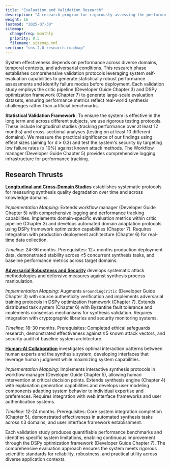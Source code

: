 ```yaml
---
title: "Evaluation and Validation Research"
description: "A research program for rigorously assessing the performance, robustness, and utility of the CNS 2.0 system in diverse, real-world contexts."
weight: 16
lastmod: "2025-07-30"
sitemap:
  changefreq: monthly
  priority: 0.5
  filename: sitemap.xml
section: "cns-2.0-research-roadmap"
---
```


System effectiveness depends on performance across diverse domains, temporal contexts, and adversarial conditions. This research phase establishes comprehensive validation protocols leveraging system self-evaluation capabilities to generate statistically robust performance assessments and identify failure modes before deployment. Each validation study employs the critic pipeline (Developer Guide Chapter 3) and DSPy optimization framework (Chapter 7) to generate large-scale evaluation datasets, ensuring performance metrics reflect real-world synthesis challenges rather than artificial benchmarks.

**Statistical Validation Framework**: To ensure the system is effective in the long term and across different subjects, we use rigorous testing protocols. These include longitudinal studies (tracking performance over at least 12 months) and cross-sectional analyses (testing on at least 10 different domains). We measure the practical significance of our findings using effect sizes (aiming for d ≥ 0.3) and test the system's security by targeting low failure rates (≤ 10%) against known attack methods. The Workflow manager (Developer Guide Chapter 5) provides comprehensive logging infrastructure for performance tracking.

## Research Thrusts

**[Longitudinal and Cross-Domain Studies](./1-longitudinal-and-cross-domain-studies/)** establishes systematic protocols for measuring synthesis quality degradation over time and across knowledge domains.

*Implementation Mapping*: Extends workflow manager (Developer Guide Chapter 5) with comprehensive logging and performance tracking capabilities. Implements domain-specific evaluation metrics within critic pipeline (Chapter 3) and develops automated domain adaptation protocols using DSPy framework optimization capabilities (Chapter 7). Requires integration with production deployment architecture (Chapter 6) for real-time data collection.

*Timeline*: 24-36 months. Prerequisites: 12+ months production deployment data, demonstrated stability across ≥5 concurrent synthesis tasks, and baseline performance metrics across target domains.

**[Adversarial Robustness and Security](./2-adversarial-robustness-and-security/)** develops systematic attack methodologies and defensive measures against synthesis process manipulation.

*Implementation Mapping*: Augments `GroundingCritic` (Developer Guide Chapter 3) with source authenticity verification and implements adversarial training protocols in DSPy optimization framework (Chapter 7). Extends distributed task system (Chapter 6) with Byzantine fault tolerance and implements consensus mechanisms for synthesis validation. Requires integration with cryptographic libraries and security monitoring systems.

*Timeline*: 18-30 months. Prerequisites: Completed ethical safeguards research, demonstrated effectiveness against ≥5 known attack vectors, and security audit of baseline system architecture.

**[Human-AI Collaboration](./3-human-ai-collaboration/)** investigates optimal interaction patterns between human experts and the synthesis system, developing interfaces that leverage human judgment while maximizing system capabilities.

*Implementation Mapping*: Implements interactive synthesis protocols in workflow manager (Developer Guide Chapter 5), allowing human intervention at critical decision points. Extends synthesis engine (Chapter 4) with explanation generation capabilities and develops user modeling components adapting system behavior to individual expertise and preferences. Requires integration with web interface frameworks and user authentication systems.

*Timeline*: 12-24 months. Prerequisites: Core system integration completion (Chapter 5), demonstrated effectiveness in automated synthesis tasks across ≥3 domains, and user interface framework establishment.

Each validation study produces quantifiable performance benchmarks and identifies specific system limitations, enabling continuous improvement through the DSPy optimization framework (Developer Guide Chapter 7). The comprehensive evaluation approach ensures the system meets rigorous scientific standards for reliability, robustness, and practical utility across diverse application contexts.
